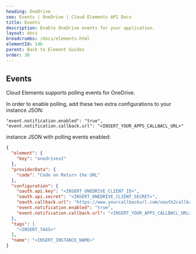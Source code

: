```yaml
---
heading: OneDrive
seo: Events | OneDrive | Cloud Elements API Docs
title: Events
description: Enable OneDrive events for your application.
layout: docs
breadcrumbs: /docs/elements.html
elementId: 146
parent: Back to Element Guides
order: 30
---
```


## Events

Cloud Elements supports polling events for OneDrive.

In order to enable polling, add these two extra configurations to your instance JSON:

```
"event.notification.enabled": "true",
"event.notification.callback.url": "<INSERT_YOUR_APPS_CALLBACL_URL>"
```

instance JSON with polling events enabled:

```json
{
  "element": {
    "key": "onedrivev2"
  },
  "providerData": {
    "code": "Code on Return the URL"
  },
  "configuration": {
    "oauth.api.key": "<INSERT_ONEDRIVE_CLIENT_ID>",
    "oauth.api.secret": "<INSERT_ONEDRIVE_CLIENT_SECRET>",
    "oauth.callback.url": "https://www.yourcallbackurl.com/oauth2callback",
    "event.notification.enabled": "true",
    "event.notification.callback.url": "<INSERT_YOUR_APPS_CALLBACL_URL>"
  },
  "tags": [
    "<INSERT_TAGS>"
  ],
  "name": "<INSERT_INSTANCE_NAME>"
}
```
